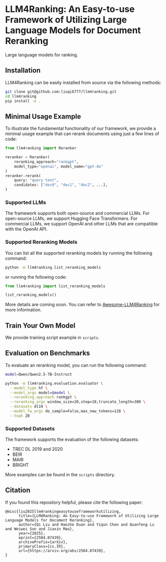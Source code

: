 # LLM4Ranking: An Easy-to-use Framework of Utilizing Large Language Models for Document Reranking
Large language models for ranking.

## Installation

LLM4Ranking can be easily installed from source via the following methods:

```bash
git clone git@github.com:liuqi6777/llm4ranking.git
cd llm4ranking
pip install -e .
```

## Minimal Usage Example

To illustrate the fundamental functionality of our framework, we provide a minimal usage example that can rerank documents using just a few lines of code:
```python
from llm4ranking import Reranker

reranker = Reranker(
    reranking_approach="rankgpt",
    model_type="openai", model_name="gpt-4o"
)
reranker.rerank(
    query: "query text",
    candidates: ["doc0", "doc1", "doc2", ...],
)
```

### Supported LLMs

The framework supports both open-source and commercial LLMs. For open-source LLMs, we support Hugging Face Transformers. For commercial LLMs, we support OpenAI and other LLMs that are compatible with the OpenAI API.

### Supported Reranking Models

You can list all the supported reranking models by running the following command:
```bash
python -m llm4ranking.list_reranking_models
```
or running the following code:
```python
from llm4ranking import list_reranking_models

list_reranking_models()
```
More details are coming soon. You can refer to [Awesome-LLM4Ranking](https://github.com/liuqi6777/Awesome-LLM4Ranking) for more information.

## Train Your Own Model

We provide training script example in `scripts`.

## Evaluation on Benchmarks

To evaluate an reranking model, you can run the following command:
```bash
model=Qwen/Qwen2.5-7B-Instruct

python -m llm4ranking.evaluation.evaluator \
  --model_type hf \
  --model_args model=$model \
  --reranking_approach rankgpt \
  --reranking_args window_size=20,step=10,truncate_length=300 \
  --datasets dl19 \
  --model_fw_args do_sample=False,max_new_tokens=128 \
  --topk 20
```

### Supported Datasets

The framework supports the evaluation of the following datasets:
- TREC DL 2019 and 2020
- BEIR
- MAIR
- BRIGHT

More examples can be found in the `scripts` directory.

## Citation

If you found this repository helpful, please cite the following paper:

```
@misc{liu2025llm4rankingeasytouseframeworkutilizing,
      title={LLM4Ranking: An Easy-to-use Framework of Utilizing Large Language Models for Document Reranking}, 
      author={Qi Liu and Haozhe Duan and Yiqun Chen and Quanfeng Lu and Weiwei Sun and Jiaxin Mao},
      year={2025},
      eprint={2504.07439},
      archivePrefix={arXiv},
      primaryClass={cs.IR},
      url={https://arxiv.org/abs/2504.07439}, 
}
```
